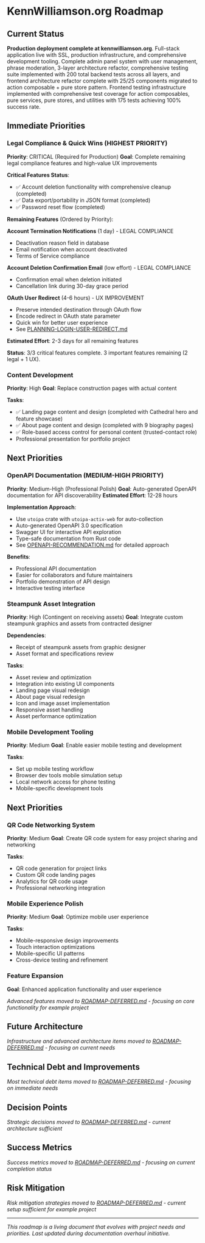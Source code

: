 # KennWilliamson.org Roadmap

## Current Status
**Production deployment complete at kennwilliamson.org**. Full-stack application live with SSL, production infrastructure, and comprehensive development tooling. Complete admin panel system with user management, phrase moderation, 3-layer architecture refactor, comprehensive testing suite implemented with 200 total backend tests across all layers, and frontend architecture refactor complete with 25/25 components migrated to action composable + pure store pattern. Frontend testing infrastructure implemented with comprehensive test coverage for action composables, pure services, pure stores, and utilities with 175 tests achieving 100% success rate.

## Immediate Priorities

### Legal Compliance & Quick Wins (HIGHEST PRIORITY)
**Priority**: CRITICAL (Required for Production)
**Goal**: Complete remaining legal compliance features and high-value UX improvements

**Critical Features Status**:
- ✅ Account deletion functionality with comprehensive cleanup (completed)
- ✅ Data export/portability in JSON format (completed)
- ✅ Password reset flow (completed)

**Remaining Features** (Ordered by Priority):

**Account Termination Notifications** (1 day) - LEGAL COMPLIANCE
- Deactivation reason field in database
- Email notification when account deactivated
- Terms of Service compliance

**Account Deletion Confirmation Email** (low effort) - LEGAL COMPLIANCE
- Confirmation email when deletion initiated
- Cancellation link during 30-day grace period

**OAuth User Redirect** (4-6 hours) - UX IMPROVEMENT
- Preserve intended destination through OAuth flow
- Encode redirect in OAuth state parameter
- Quick win for better user experience
- See [PLANNING-LOGIN-USER-REDIRECT.md](PLANNING-LOGIN-USER-REDIRECT.md)

**Estimated Effort**: 2-3 days for all remaining features

**Status**: 3/3 critical features complete. 3 important features remaining (2 legal + 1 UX).

### Content Development
**Priority**: High
**Goal**: Replace construction pages with actual content

**Tasks**:
- ✅ Landing page content and design (completed with Cathedral hero and feature showcase)
- ✅ About page content and design (completed with 9 biography pages)
- ✅ Role-based access control for personal content (trusted-contact role)
- Professional presentation for portfolio project

## Next Priorities

### OpenAPI Documentation (MEDIUM-HIGH PRIORITY)
**Priority**: Medium-High (Professional Polish)
**Goal**: Auto-generated OpenAPI documentation for API discoverability
**Estimated Effort**: 12-28 hours

**Implementation Approach**:
- Use `utoipa` crate with `utoipa-actix-web` for auto-collection
- Auto-generated OpenAPI 3.0 specification
- Swagger UI for interactive API exploration
- Type-safe documentation from Rust code
- See [OPENAPI-RECOMMENDATION.md](OPENAPI-RECOMMENDATION.md) for detailed approach

**Benefits**:
- Professional API documentation
- Easier for collaborators and future maintainers
- Portfolio demonstration of API design
- Interactive testing interface

### Steampunk Asset Integration
**Priority**: High (Contingent on receiving assets)
**Goal**: Integrate custom steampunk graphics and assets from contracted designer

**Dependencies**: 
- Receipt of steampunk assets from graphic designer
- Asset format and specifications review

**Tasks**:
- Asset review and optimization
- Integration into existing UI components
- Landing page visual redesign
- About page visual redesign
- Icon and image asset implementation
- Responsive asset handling
- Asset performance optimization

### Mobile Development Tooling
**Priority**: Medium
**Goal**: Enable easier mobile testing and development

**Tasks**:
- Set up mobile testing workflow
- Browser dev tools mobile simulation setup
- Local network access for phone testing
- Mobile-specific development tools

## Next Priorities

### QR Code Networking System
**Priority**: Medium
**Goal**: Create QR code system for easy project sharing and networking

**Tasks**:
- QR code generation for project links
- Custom QR code landing pages
- Analytics for QR code usage
- Professional networking integration

### Mobile Experience Polish
**Priority**: Medium
**Goal**: Optimize mobile user experience

**Tasks**:
- Mobile-responsive design improvements
- Touch interaction optimizations
- Mobile-specific UI patterns
- Cross-device testing and refinement

### Feature Expansion
**Goal**: Enhanced application functionality and user experience

*Advanced features moved to [ROADMAP-DEFERRED.md](ROADMAP-DEFERRED.md) - focusing on core functionality for example project*

## Future Architecture

*Infrastructure and advanced architecture items moved to [ROADMAP-DEFERRED.md](ROADMAP-DEFERRED.md) - focusing on current needs*

## Technical Debt and Improvements

*Most technical debt items moved to [ROADMAP-DEFERRED.md](ROADMAP-DEFERRED.md) - focusing on immediate needs*

## Decision Points

*Strategic decisions moved to [ROADMAP-DEFERRED.md](ROADMAP-DEFERRED.md) - current architecture sufficient*

## Success Metrics

*Success metrics moved to [ROADMAP-DEFERRED.md](ROADMAP-DEFERRED.md) - focusing on current completion status*

## Risk Mitigation

*Risk mitigation strategies moved to [ROADMAP-DEFERRED.md](ROADMAP-DEFERRED.md) - current setup sufficient for example project*

---

*This roadmap is a living document that evolves with project needs and priorities. Last updated during documentation overhaul initiative.*